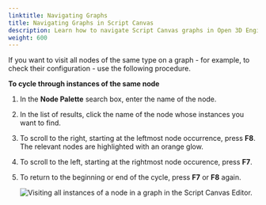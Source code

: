 ```yaml
---
linktitle: Navigating Graphs
title: Navigating Graphs in Script Canvas
description: Learn how to navigate Script Canvas graphs in Open 3D Engine to visit all nodes.
weight: 600
---
```


If you want to visit all nodes of the same type on a graph - for example, to check their configuration - use the following procedure.

**To cycle through instances of the same node**

1. In the **Node Palette** search box, enter the name of the node.

1. In the list of results, click the name of the node whose instances you want to find.

1. To scroll to the right, starting at the leftmost node occurrence, press **F8**. The relevant nodes are highlighted with an orange glow.

1. To scroll to the left, starting at the rightmost node occurence, press **F7**.

1. To return to the beginning or end of the cycle, press **F7** or **F8** again.

    ![Visiting all instances of a node in a graph in the Script Canvas Editor.](/images/user-guide/scripting/script-canvas/nodes-navigating.gif)

